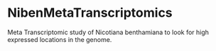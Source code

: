 # NibenMetaTranscriptomics
Meta Transcriptomic study of Nicotiana benthamiana to look for high expressed locations in the genome.
